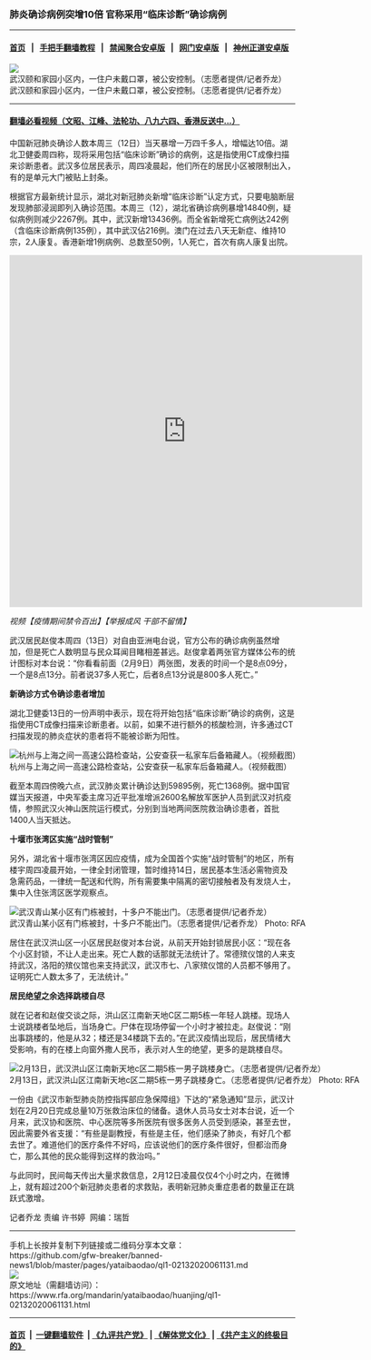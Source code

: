 ### 肺炎确诊病例突增10倍 官称采用“临床诊断”确诊病例
------------------------

#### [首页](https://github.com/gfw-breaker/banned-news1/blob/master/README.md) &nbsp;&nbsp;|&nbsp;&nbsp; [手把手翻墙教程](https://github.com/gfw-breaker/guides/wiki) &nbsp;&nbsp;|&nbsp;&nbsp; [禁闻聚合安卓版](https://github.com/gfw-breaker/bn-android) &nbsp;&nbsp;|&nbsp;&nbsp; [网门安卓版](https://github.com/oGate2/oGate) &nbsp;&nbsp;|&nbsp;&nbsp; [神州正道安卓版](https://github.com/SzzdOgate/update) 



<div id="headerimg">
 <img alt="武汉颐和家园小区内，一住户未戴口罩，被公安控制。（志愿者提供/记者乔龙）" src="https://www.rfa.org/mandarin/yataibaodao/huanjing/ql1-02132020061131.html/m0213-ql1p1.jpg/@@images/502e3fd2-57b4-402b-a8c4-176fdb9c0a8d.jpeg" title="武汉颐和家园小区内，一住户未戴口罩，被公安控制。（志愿者提供/记者乔龙）"/>
 <div id="headerimgcontents">
  <div id="headerimgcaption">
   <span>
    武汉颐和家园小区内，一住户未戴口罩，被公安控制。（志愿者提供/记者乔龙）
   </span>
   <!-- zoomattribute -->
  </div>
  <!-- headerimgcaption -->
 </div>
 <!-- headerimagecontents -->
</div>

<hr/>


#### [翻墙必看视频（文昭、江峰、法轮功、八九六四、香港反送中...）](https://github.com/gfw-breaker/banned-news1/blob/master/pages/link3.md)

<div id="storytext">
 <div>
  <div class="slot_header">
  </div>
 </div>
 <p>
  中国新冠肺炎确诊人数本周三（12日）当天暴增一万四千多人，增幅达10倍。湖北卫健委周四称，现将采用包括“临床诊断”确诊的病例，这是指使用CT成像扫描来诊断患者。武汉多位居民表示，周四凌晨起，他们所在的居民小区被限制出入，有的是单元大门被贴上封条。
 </p>
 <p>
  根据官方最新统计显示，湖北对新冠肺炎新增“临床诊断”认定方式，只要电脑断层发现肺部浸润即列入确诊范围。本周三（12），湖北省确诊病例暴增14840例，疑似病例则减少2267例。其中，武汉新增13436例。而全省新增死亡病例达242例（含临床诊断病例135例），其中武汉佔216例。澳门在过去八天无新症、维持10宗，2人康复。香港新增1例病例、总数至50例，1人死亡，首次有病人康复出院。
 </p>
 <p>
 </p>
 <p>
 </p>
 <p>
  <iframe frameborder="0" height="620" scrolling="no" src="https://www.facebook.com/plugins/video.php?href=https%3A%2F%2Fwww.facebook.com%2FRFAChinese%2Fvideos%2F800923767050588%2F&amp;show_text=0&amp;width=622" width="622">
  </iframe>
 </p>
 <p>
  <i>
   视频【疫情期间禁令百出】【举报成风 干部不留情】
  </i>
 </p>
 <p>
 </p>
 <p>
  武汉居民赵俊本周四（13日）对自由亚洲电台说，官方公布的确诊病例虽然增加，但是死亡人数明显与民众耳闻目睹相差甚远。赵俊拿着两张官方媒体公布的统计图标对本台说：“你看看前面（2月9日）两张图，发表的时间一个是8点09分，一个是8点13分。前者说37多人死亡，后者8点13分说是800多人死亡。”
 </p>
 <p>
  <b>
   新确诊方式令确诊患者增加
  </b>
 </p>
 <p>
  湖北卫健委13日的一份声明中表示，现在将开始包括“临床诊断”确诊的病例，这是指使用CT成像扫描来诊断患者。以前，如果不进行额外的核酸检测，许多通过CT扫描发现的肺炎症状的患者将不能被诊断为阳性。
 </p>
 <p>
 </p>
 <p>
  <div class="image-inline captioned" style="width:986px;">
   <div style="width:986px;">
    <img alt="杭州与上海之间一高速公路检查站，公安查获一私家车后备箱藏人。（视频截图）" src="https://www.rfa.org/mandarin/yataibaodao/huanjing/ql1-02132020061131.html/m0213-ql1p2.jpg" title="杭州与上海之间一高速公路检查站，公安查获一私家车后备箱藏人。（视频截图）"/>
   </div>
   <div class="image-caption">
    <span style="width:986px;">
     杭州与上海之间一高速公路检查站，公安查获一私家车后备箱藏人。（视频截图）
    </span>
    <span class="copyright">
    </span>
   </div>
  </div>
 </p>
 <p>
  截至本周四傍晚六点，武汉肺炎累计确诊达到59895例，死亡1368例。据中国官媒当天报道，中央军委主席习近平批准增派2600名解放军医护人员到武汉对抗疫情，参照武汉火神山医院运行模式，分别到当地两间医院救治确诊患者，首批1400人当天抵达。
 </p>
 <p>
  <b>
   十堰市张湾区实施“战时管制”
  </b>
 </p>
 <p>
  另外，湖北省十堰市张湾区因应疫情，成为全国首个实施“战时管制”的地区，所有楼宇周四凌晨开始，一律全封闭管理，暂时维持14日，居民基本生活必需物资及急需药品，一律统一配送和代购，所有需要集中隔离的密切接触者及有发烧人士，集中入住张湾区医学观察点。
 </p>
 <p>
 </p>
 <p>
  <div class="image-inline captioned" style="width:804px;">
   <div style="width:804px;">
    <img alt="武汉青山某小区有门栋被封，十多户不能出门。（志愿者提供/记者乔龙）" src="https://www.rfa.org/mandarin/yataibaodao/huanjing/ql1-02132020061131.html/m0213-ql1p3.jpg" title="武汉青山某小区有门栋被封，十多户不能出门。（志愿者提供/记者乔龙）"/>
   </div>
   <div class="image-caption">
    <span style="width:804px;">
     武汉青山某小区有门栋被封，十多户不能出门。（志愿者提供/记者乔龙）
    </span>
    <span class="copyright">
     Photo: RFA
    </span>
   </div>
  </div>
 </p>
 <p>
  居住在武汉洪山区一小区居民赵俊对本台说，从前天开始封锁居民小区：“现在各个小区封锁，不让人走出来。死亡人数的话那就无法统计了。常德殡仪馆的人来支持武汉，洛阳的殡仪馆也来支持武汉，武汉市七、八家殡仪馆的人员都不够用了。证明死亡人数太多了，无法统计。”
 </p>
 <p>
  <b>
   居民绝望之余选择跳楼自尽
  </b>
 </p>
 <p>
  就在记者和赵俊交谈之际，洪山区江南新天地C区二期5栋一年轻人跳楼。现场人士说跳楼者坠地后，当场身亡。尸体在现场停留一个小时才被拉走。赵俊说：“刚出事跳楼的，他是从32；楼还是34楼跳下去的。”在武汉疫情出现后，居民情绪大受影响，有的在楼上向窗外撒人民币，表示对人生的绝望，更多的是跳楼自尽。
 </p>
 <p>
 </p>
 <p>
  <div class="image-inline captioned" style="width:1004px;">
   <div style="width:1004px;">
    <img alt="2月13日，武汉洪山区江南新天地c区二期5栋一男子跳楼身亡。（志愿者提供/记者乔龙）" src="https://www.rfa.org/mandarin/yataibaodao/huanjing/ql1-02132020061131.html/m0213-ql1p4.jpg" title="2月13日，武汉洪山区江南新天地c区二期5栋一男子跳楼身亡。（志愿者提供/记者乔龙）"/>
   </div>
   <div class="image-caption">
    <span style="width:1004px;">
     2月13日，武汉洪山区江南新天地c区二期5栋一男子跳楼身亡。（志愿者提供/记者乔龙）
    </span>
    <span class="copyright">
     Photo: RFA
    </span>
   </div>
  </div>
 </p>
 <p>
  一份由《武汉市新型肺炎防控指挥部应急保障组》下达的“紧急通知”显示，武汉计划在2月20日完成总量10万张救治床位的储备。退休人员马女士对本台说，近一个月来，武汉协和医院、中心医院等多所医院有很多医务人员受到感染，甚至去世，因此需要外省支援：“有些是副教授，有些是主任，他们感染了肺炎，有好几个都去世了。难道他们的医疗条件不好吗，应该说他们的医疗条件很好，但都治而身亡，那么其他的民众能得到这样的救治吗。”
 </p>
 <p>
  与此同时，民间每天传出大量求救信息，2月12日凌晨仅仅4个小时之内，在微博上，就有超过200个新冠肺炎患者的求救贴，表明新冠肺炎重症患者的数量正在跳跃式激增。
 </p>
 <p>
 </p>
 <p>
  记者乔龙 责编 许书婷  网编：瑞哲
 </p>
</div>

<hr/>
手机上长按并复制下列链接或二维码分享本文章：<br/>
https://github.com/gfw-breaker/banned-news1/blob/master/pages/yataibaodao/ql1-02132020061131.md <br/>
<a href='https://github.com/gfw-breaker/banned-news1/blob/master/pages/yataibaodao/ql1-02132020061131.md'><img src='https://github.com/gfw-breaker/banned-news1/blob/master/pages/yataibaodao/ql1-02132020061131.md.png'/></a> <br/>
原文地址（需翻墙访问）：https://www.rfa.org/mandarin/yataibaodao/huanjing/ql1-02132020061131.html


------------------------
#### [首页](https://github.com/gfw-breaker/banned-news1/blob/master/README.md) &nbsp;|&nbsp; [一键翻墙软件](https://github.com/gfw-breaker/nogfw/blob/master/README.md) &nbsp;| [《九评共产党》](https://github.com/gfw-breaker/9ping.md/blob/master/README.md#九评之一评共产党是什么) | [《解体党文化》](https://github.com/gfw-breaker/jtdwh.md/blob/master/README.md) | [《共产主义的终极目的》](https://github.com/gfw-breaker/gczydzjmd.md/blob/master/README.md)


<img src='http://gfw-breaker.win/banned-news/pages/yataibaodao/ql1-02132020061131.md' width='0px' height='0px'/>